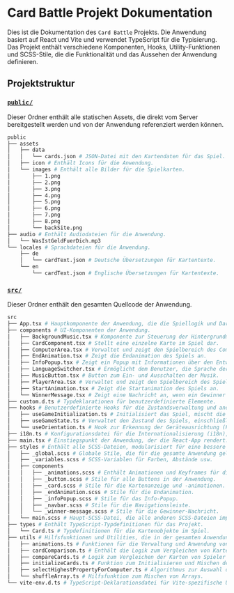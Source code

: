 # Card Battle Projekt Dokumentation

Dies ist die Dokumentation des `Card Battle` Projekts. Die Anwendung basiert auf React und Vite und verwendet TypeScript für die Typisierung. Das Projekt enthält verschiedene Komponenten, Hooks, Utility-Funktionen und SCSS-Stile, die die Funktionalität und das Aussehen der Anwendung definieren.

## Projektstruktur

### [`public/`](command:_github.copilot.openRelativePath?%5B%7B%22scheme%22%3A%22file%22%2C%22authority%22%3A%22%22%2C%22path%22%3A%22%2Fhome%2Flinux%2Fprojects%2FcardBattle%2Fpublic%2F%22%2C%22query%22%3A%22%22%2C%22fragment%22%3A%22%22%7D%2C%22d49668a6-0fa3-4cdb-8b36-bef115440a95%22%5D "/home/linux/projects/cardBattle/public/")

Dieser Ordner enthält alle statischen Assets, die direkt vom Server bereitgestellt werden und von der Anwendung referenziert werden können.

```bash
public
├── assets
│   ├── data
│   │   └── cards.json # JSON-Datei mit den Kartendaten für das Spiel.
│   ├── icon # Enthält Icons für die Anwendung.
│   └── images # Enthält alle Bilder für die Spielkarten.
│       ├── 1.png
│       ├── 2.png
│       ├── 3.png
│       ├── 4.png
│       ├── 5.png
│       ├── 6.png
│       ├── 7.png
│       ├── 8.png
│       └── backSite.png
├── audio # Enthält Audiodateien für die Anwendung.
│   └── WasIstGeldFuerDich.mp3
└── locales # Sprachdateien für die Anwendung.
    ├── de
    │   └── cardText.json # Deutsche Übersetzungen für Kartentexte.
    └── en
        └── cardText.json # Englische Übersetzungen für Kartentexte.
```

### [`src/`](command:_github.copilot.openRelativePath?%5B%7B%22scheme%22%3A%22file%22%2C%22authority%22%3A%22%22%2C%22path%22%3A%22%2Fhome%2Flinux%2Fprojects%2FcardBattle%2Fsrc%2F%22%2C%22query%22%3A%22%22%2C%22fragment%22%3A%22%22%7D%2C%22d49668a6-0fa3-4cdb-8b36-bef115440a95%22%5D "/home/linux/projects/cardBattle/src/")

Dieser Ordner enthält den gesamten Quellcode der Anwendung.

```bash
src
├── App.tsx # Hauptkomponente der Anwendung, die die Spiellogik und Darstellung verwaltet.
├── components # UI-Komponenten der Anwendung.
│   ├── BackgroundMusic.tsx # Komponente zur Steuerung der Hintergrundmusik.
│   ├── CardComponent.tsx # Stellt eine einzelne Karte im Spiel dar.
│   ├── ComputerArea.tsx # Verwaltet und zeigt den Spielbereich des Computers an.
│   ├── EndAnimation.tsx # Zeigt die Endanimation des Spiels an.
│   ├── InfoPopup.tsx # Zeigt ein Popup mit Informationen über den Entwickler an.
│   ├── LanguageSwitcher.tsx # Ermöglicht dem Benutzer, die Sprache der Anwendung zu wechseln.
│   ├── MusicButton.tsx # Button zum Ein- und Ausschalten der Musik.
│   ├── PlayerArea.tsx # Verwaltet und zeigt den Spielbereich des Spielers an.
│   ├── StartAnimation.tsx # Zeigt die Startanimation des Spiels an.
│   └── WinnerMessage.tsx # Zeigt eine Nachricht an, wenn ein Gewinner feststeht.
├── custom.d.ts # Typdeklarationen für benutzerdefinierte Elemente.
├── hooks # Benutzerdefinierte Hooks für die Zustandsverwaltung und andere Funktionen.
│   ├── useGameInitialization.ts # Initialisiert das Spiel, mischt die Karten und verteilt sie.
│   ├── useGameState.ts # Verwaltet den Zustand des Spiels, einschließlich aktueller Karten und Spielstände.
│   └── useOrientation.ts # Hook zur Erkennung der Geräteausrichtung (Portrait oder Landscape).
├── i18n.ts # Konfigurationsdatei für die Internationalisierung (i18n), unterstützt mehrere Sprachen.
├── main.tsx # Einstiegspunkt der Anwendung, der die React-App rendert.
├── styles # Enthält alle SCSS-Dateien, modularisiert für eine bessere Wartung.
│   ├── _global.scss # Globale Stile, die für die gesamte Anwendung gelten.
│   ├── _variables.scss # SCSS-Variablen für Farben, Abstände usw.
│   ├── components
│   │   ├── _animations.scss # Enthält Animationen und Keyframes für die Anwendung.
│   │   ├── _button.scss # Stile für alle Buttons in der Anwendung.
│   │   ├── _card.scss # Stile für die Kartenanzeige und -animationen.
│   │   ├── _endAnimation.scss # Stile für die Endanimation.
│   │   ├── _infoPopup.scss # Stile für das Info-Popup.
│   │   ├── _navbar.scss # Stile für die Navigationsleiste.
│   │   └── _winner-message.scss # Stile für die Gewinner-Nachricht.
│   └── main.scss # Haupt-SCSS-Datei, die alle anderen SCSS-Dateien importiert und kompiliert.
├── types # Enthält TypeScript-Typdefinitionen für das Projekt.
│   └── Card.ts # Typdefinitionen für die Kartenobjekte im Spiel.
├── utils # Hilfsfunktionen und Utilities, die in der gesamten Anwendung verwendet werden.
│   ├── animations.ts # Funktionen für die Verwaltung und Anwendung von Animationen.
│   ├── cardComparison.ts # Enthält die Logik zum Vergleichen von Kartenwerten.
│   ├── compareCards.ts # Logik zum Vergleichen der Karten von Spieler und Computer.
│   ├── initializeCards.ts # Funktion zum Initialisieren und Mischen der Karten.
│   ├── selectHighestPropertyForComputer.ts # Algorithmus zur Auswahl der besten Eigenschaft für den Computer.
│   └── shuffleArray.ts # Hilfsfunktion zum Mischen von Arrays.
└── vite-env.d.ts # TypeScript-Deklarationsdatei für Vite-spezifische Umgebungsvariablen.
```